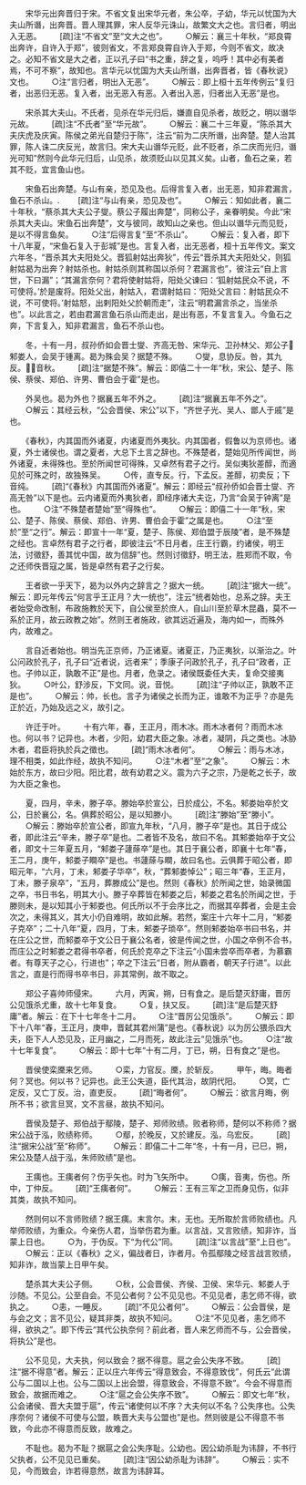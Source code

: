 <!-- { "loadSidebar": true } -->
　　宋华元出奔晋归于宋。不省文复出宋华元者，朱公卒，子幼，华元以忧国为大夫山所谮，出奔晋。晋人理其罪，宋人反华元诛山，故繁文大之也。言归者，明出入无恶。
　　[疏]注“不省文”至“文大之也”。
　　○解云：襄三十年秋，“郑良霄出奔许，自许入于郑”，彼则省文，不言郑良霄自许入于郑，今则不省文，故决之。必知不省文是大之者，正以孔子曰“书之重，辞之复，呜呼！其中必有美者焉，不可不察”，故知也。言华元以忧国为大夫山所谮，出奔晋者，皆《春秋说》文也。
　　○注“言归者，明出入无恶”。
　　○解云：即上桓十五年传例云“复归者，出恶归无恶。复入者，出无恶入有恶。入者出入恶，归者出入无恶”是也。

　　宋杀其大夫山。不氏者，见杀在华元归后，嫌直自见杀者，故贬之，明以谮华元故。
　　[疏]注“不氏者”至“华元故”。
　　○解云：襄二十三年夏，“陈杀其大夫庆虎及庆寅。陈侯之弟光自楚归于陈”，注云“前为二庆所谮，出奔楚。楚人治其罪，陈人诛二庆反光，故言归。宋大夫山谮华元贬，此不贬者，杀二庆而光归，谮光可知”然则今此华元归后，山见杀，故须贬山以见其义矣。山者，鱼石之亲，若其不贬，宜言鱼山也。

　　宋鱼石出奔楚。与山有亲，恐见及也。后得言复入者，出无恶，知非君漏言，鱼石不杀山。.
　　[疏]注“与山有亲，恐见及也”。
　　○解云：知如此者，襄二十年秋，“蔡杀其大夫公子燮。蔡公子履出奔楚”，同称公子，亲眷明矣。今此“宋杀其大夫山。宋鱼石出奔楚”，文与彼同，故知山之亲也。但山以谮华元而见贬，是以不得言鱼矣。
　　○注“后得言复”至“不杀山”。
　　○解云：复入者，即下十八年夏，“宋鱼石复入于彭城”是也。言复入者，出无恶者，桓十五年传文。案文六年冬，“晋杀其大夫阳处父。晋狐射姑出奔狄”，传云“晋杀其大夫阳处父，则狐射姑曷为出奔？射姑杀也。射姑杀则其称国以杀何？君漏言也”，彼注云“自上言世，下曰漏”；“其漏言奈何？君将使射姑将，阳处父谏曰：‘狐射姑民众不说，不可使将。’於是废将。阳处父出，射姑入，君谓射姑曰：‘阳处父言曰：射姑民众不说，不可使将。’射姑怒，出剌阳处父於朝而走”，注云“明君漏言杀之，当坐杀也”。以此言之，若由君漏言鱼石杀山而走出，是出有恶，不复言复入。今鱼石之奔，下言复入，知非君漏言，鱼石不杀山也。

　　冬，十有一月，叔孙侨如会晋士燮、齐高无咎、宋华元、卫孙林父、郑公子邾娄人，会吴于锺离。曷为殊会吴？据楚不殊。
　　○燮，息协反。咎，其九反。，音秋。
　　[疏]注“据楚不殊”。解云：即僖二十一年“秋，宋公、楚子、陈侯、蔡侯、郑伯、许男、曹伯会于霍”是也。

　　外吴也。曷为外也？据襄五年不外之。
　　[疏]注“据襄五年不外之”。
　　○解云：其经云秋，“公会晋侯、宋公”以下，“齐世子光、吴人、鄫人于戚”是也。

　　《春秋》，内其国而外诸夏，内诸夏而外夷狄。内其国者，假鲁以为京师也。诸夏，外士诸侯也。谓之夏者，大总下土言之辞也。不殊楚者，楚始见所传闻世，尚外诸夏，未得殊也。至於所闻世可得殊，又卓然有君子之行。吴似夷狄差醇，而適见於可殊之时，故独殊吴。
　　○传，直专反。行，下孟反。差醇，初卖反；下音纯。
　　[疏]“《春秋》内其国而外诸夏”。解云：即经云“叔孙侨如会晋士燮、齐高无咎”以下是也。云内诸夏而外夷狄者，即经序诸大夫讫，乃言“会吴于钟离”是也。
　　○注“不殊楚者楚始”至“得殊也”。
　　○解云：即僖二十一年“秋，宋公、楚子、陈侯、蔡侯、郑伯、许男、曹伯会于霍”之属是也。
　　○注“至於”至“之行”。解云：即宣十一年“夏，楚子、陈侯、郑伯盟于辰陵”者，是不殊楚之经也。言卓然有君子之行者，即彼注云“不日月者，庄王行霸，约诸侯，明王法，讨徵舒，善其忧中国，故为信辞”也。然则讨徵舒，明王法，胜郑而不取，令之还师佚晋寇之属，皆是卓然有君子之行矣。

　　王者欲一乎天下，曷为以外内之辞言之？据大一统。
　　[疏]注“据大一统”。解云：即元年传云“何言乎王正月？大一统也”，注云“统者始也，总系之辞。夫王者始受命改制，布政施教於天下，自公侯至於庶人，自山川至於草木昆蟲，莫不一系於正月，故云政教之始”。然则王者施政，欲其远近遍及，海内如一，而殊外内，故难之。

　　言自近者始也。明当先正京师，乃正诸夏。诸夏正，乃正夷狄，以渐治之。叶公问政於孔子，孔子曰“近者说，远者来”；季康子问政於孔子，孔子曰“政者，正也。子帅以正，孰敢不正”是也。月者，危录之。诸侯既委任大夫，复命交接夷狄。
　　○叶公，舒涉反，下文同。说，音悦。
　　[疏]注“子帅以正，孰敢不正是也”。
　　○解云：帅，长也。言子为诸侯之长而为正，谁敢不为正乎？亦是先正於近，乃始及远之义，故引之。

　　许迁于叶。
　　十有六年，春，王正月，雨木冰。雨木冰者何？雨而木冰也。何以书？记异也。木者，少阳，幼君大臣之象。冰者，凝阴，兵之类也。冰胁木者，君臣将执於兵之徵也。
　　[疏]“雨木冰者何”。
　　○解云：雨与木冰，理不相类，如此作经，故执不知问。
　　○注“木者”至“之象”。
　　○解云：木始於东方，故曰少阳。阳比君，故有幼君之义。震为六子之宗，乃是乾之长子，故为大臣之象也。

　　夏，四月，辛未，滕子卒。滕始卒於宣公，日於成公，不名。邾娄始卒於文公，日於襄公，名。俱葬於昭公，是以知滕小。
　　[疏]注“滕始”至“滕小”。
　　○解云：滕始卒於宣公者，即宣九年秋，“八月，滕子卒”是也。其日于成公者，即此注云“辛未，滕子卒”是也。二者皆不及名，故曰不名。其邾娄始卒于文公者，即文十三年夏五月，“邾娄子蘧蒢卒”是也。其日于襄公者，即襄十七年“春，王二月，庚午，邾娄子瞷卒”是也。书蘧蒢与瞷，故曰名也。云俱葬于昭公者，即昭元年，“六月，丁未，邾娄子华卒”，秋，“葬邾娄悼公”；昭三年“春，王正月，丁未，滕子泉卒”，“五月，葬滕成公”是也。然则《春秋》於所闻之世，始录微国之卒，书日书名，明其大小。滕子卒葬皆在邾娄之后，邾娄之君名於所闻之世，于滕则未，是以知其小于邾娄也。何氏所以不于会序比之，而据其卒葬者，会是主会次之，未得其义，其大小仍自难明，故如此解。若然，案庄十六年十二月，“邾娄子克卒”；二十八年“夏，四月，丁未，邾娄子琐卒”。然则邾娄始卒书曰书名，并在庄公之世，而邾娄卒于文公日于襄公名者，彼是传闻之世，小国之卒例不合书，而庄公之时邾娄之君得书卒者，何氏於克卒之下注云“小国未尝卒而卒者，为慕霸者。有尊天子之心，行进也”；卒之下注云“日者，附从霸者，朝天子行进”。以此言之，直是行而得书卒书日，非其常例，故不取之。

　　郑公子喜帅师侵宋。
　　六月，丙寅，朔，日有食之。是后楚灭舒庸，晋厉公见饿杀尤重，故十七年复食。
　　○复，扶又反。
　　[疏]注“是后楚灭舒庸”者。解云：在下十七年冬十二月。
　　○注“晋厉公见饿杀”。
　　○解云：即下十八年“春，王正月，庚申，晋弑其君州蒲”是也。《春秋说》以为厉公猥杀四大夫，臣下人人恐见及，正月幽之，二月而死，故此注云“见饿杀”也。
　　○注“故十七年复食”。
　　○解云：即十七年“十有二月，丁已，朔，日有食之”是也。

　　晋侯使栾黡来乞师。
　　○栾，力官反。黡，於斩反。
　　甲午，晦。晦者何？冥也。何以书？记异也。此王公失道，臣代其治，故阴代阳。
　　○冥，亡定反，又亡丁反。治，直吏反。
　　[疏]“晦者何”。
　　○解云：欲言月晦，例所不书；欲言旦冥，文不言昼，故执不知问。

　　晋侯及楚子、郑伯战于鄢陵，楚子、郑师败绩。败者称师，楚何以不称师？据宋公战于泓，败绩称师。
　　○鄢，於晚反，又於建反。泓，乌宏反。
　　[疏]注“据宋公战”至“称师”。
　　○解云：即僖二十二年“冬，十有一月，已巳，朔，宋公及楚人战于泓，朱师败绩”是也。

　　王痍也。王痍者何？伤乎矢也。时为飞矢所中。
　　○痍，音夷，伤也。所中，丁仲反。
　　[疏]“王痍者何”。
　　○解云：王有三军之卫而身见伤，似非其类，故执不知问。

　　然则何以不言师败绩？据王痍。末言尔。末，无也。无所取於言师败绩也。凡举师败绩，为重众。今亲伤人君，当举伤君为重。以言战，又言败绩，知非诈，当蒙上日也。
　　○为，于伪反。下“为代公”同。
　　[疏]注“以言战”至“上日也”。
　　○解云：正以《春秋》之义，偏战者日，诈者月。令孤鄢陵之经言战言败绩，知非诈，故当蒙上日甲午矣。

　　楚杀其大夫公子侧。
　　○秋，公会晋侯、齐侯、卫侯、宋华元、邾娄人于沙随。不见公。公至自会。不见公者何？公不见见也。不见见者，恚乞师不得，欲执之。
　　○恚，一睡反。
　　[疏]“不见公者何”。
　　○解云：公会晋侯，是与会之文；言不见公，疑其非类，故执不知问。
　　○注“不见见者，恚乞师不得，欲执之”。即下传云“其代公执奈何？前此者，晋人来乞师而不与，公会晋侯，将执公”是也。

　　公不见见，大夫执，何以致会？据不得意。扈之会公失序不致。
　　[疏]注“据不得意”者。解云：正以庄六年传云“得意致会，不得意致伐”，何氏云“此谓公与二国以上也。公与二国以上出会盟，得意致会，不得意不致”。今会不得意而致会，故据而难之。
　　○注“扈之会公失序不致”。
　　○解云：即文七年“秋，公会诸侯、晋大夫盟于扈”，传云“诸使何以不序？大夫何以不名？公失序也。公失序奈何？诸侯不可使与公盟，眣晋大夫与公盟也”是也。然则彼是公不得意不书致，今此亦不得意而反致，故难之。

　　不耻也。曷为不耻？据扈之会公失序耻。公幼也。因公幼杀耻为讳辞，不书行父执者，公不见见已重矣。
　　[疏]注“因公幼杀耻为讳辞”。
　　○解云：实不见，今而致会，诈若得意然，故言为讳辞耳。
